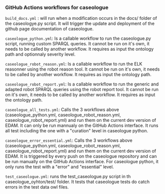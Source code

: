 ### GitHub Actions workflows for caseologue

`build_docs.yml` : will run when a modification occurs in the docs/ folder of the caseologye.py script. It will trigger the update and deployment of the github page documentation of caseologue. 

`caseologue_python.yml`: Is a callable workflow to run the caseologue.py script, running custom SPARQL queries. It cannot be run on it's own, it needs to be called by another workflow. It requires as input the ontology path and optionnaly severity level. 

`caseologue_robot_reason.yml`: Is a callable workflow to run the ELK reasonner using the robot reason tool. It cannot be run on it's own, it needs to be called by another workflow. It requires as input the ontology path.

`caseologue_robot_report.yml`: Is a callable workflow to run the generic and adapted robot SPARQL queries using the robot report tool. It cannot be run on it's own, it needs to be called by another workflow. It requires as input the ontology path.

`caseologue_all_tests.yml`: Calls the 3 workflows above (caseologue_python.yml, caseologue_robot_reason.yml, caseologue_robot_report.yml) and run them on the current dev version of EDAM. It can only be run mannualy on the GitHub Actions interface. It runs all test including the one with a "curation" level in caseologue python. 

`caseologue_error_essential.yml`: Calls the 3 workflows above (caseologue_python.yml, caseologue_robot_reason.yml, caseologue_robot_report.yml) and run them on the current dev version of EDAM. It is triggered by every push on the caseologue repository and can be run manually on the GitHub Actions interface. For caseologue python, it only runs the test with a "error" and "essential" level. 

`test_caseologue.yml`: runs the test_caseologue.py script in th caseologue_oyhton/test/ folder. It tests that caseologue tests do catch errors in the test data owl files. 